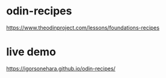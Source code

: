 # odin-recipes
https://www.theodinproject.com/lessons/foundations-recipes

# live demo
https://igorsonehara.github.io/odin-recipes/
